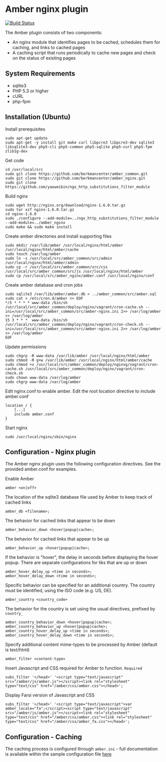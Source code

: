 # Amber nginx plugin #

[![Build Status](https://travis-ci.org/berkmancenter/amber_nginx.png?branch=master)](https://travis-ci.org/berkmancenter/amber_nginx)

The Amber plugin consists of two components:

* An nginx module that identifies pages to be cached, schedules them for caching, and links to cached pages
* A caching script that runs periodically to cache new pages and check on the status of existing pages

## System Requirements ##

* sqlite3
* PHP 5.3 or higher
* cURL
* php-fpm

## Installation (Ubuntu) ##

Install prerequisites

    sudo apt-get update
    sudo apt-get -y install git make curl libpcre3 libpcre3-dev sqlite3 libsqlite3-dev php5-cli php5-common php5-sqlite php5-curl php5-fpm zlib1g-dev

Get code
    
    cd /usr/local/src
    sudo git clone https://github.com/berkmancenter/amber_common.git
    sudo git clone https://github.com/berkmancenter/amber_nginx.git
    sudo git clone https://github.com/yaoweibin/ngx_http_substitutions_filter_module

Build nginx

    sudo wget http://nginx.org/download/nginx-1.6.0.tar.gz
    sudo tar xzf nginx-1.6.0.tar.gz
    cd nginx-1.6.0
    sudo ./configure --add-module=../ngx_http_substitutions_filter_module --add-module=../amber_nginx
    sudo make && sudo make install

Create amber directories and install supporting files

    sudo mkdir /var/lib/amber /usr/local/nginx/html/amber /usr/local/nginx/html/amber/cache
    sudo touch /var/log/amber
    sudo ln -s /usr/local/src/amber_common/src/admin /usr/local/nginx/html/amber/admin
    sudo cp -r /usr/local/src/amber_common/src/css /usr/local/src/amber_common/src/js /usr/local/nginx/html/amber
    sudo cp /usr/local/src/amber_nginx/amber.conf /usr/local/nginx/conf

Create amber database and cron jobs

    sudo sqlite3 /var/lib/amber/amber.db < ../amber_common/src/amber.sql
    sudo cat > /etc/cron.d/amber << EOF
    */5 * * * * www-data /bin/sh /usr/local/src/amber_common/deploy/nginx/vagrant/cron-cache.sh --ini=/usr/local/src/amber_common/src/amber-nginx.ini 2>> /var/log/amber >> /var/log/amber
    15 3 * * *  www-data /bin/sh /usr/local/src/amber_common/deploy/nginx/vagrant/cron-check.sh --ini=/usr/local/src/amber_common/src/amber-nginx.ini 2>> /var/log/amber >> /var/log/amber
    EOF

Update permissions

    sudo chgrp -R www-data /var/lib/amber /usr/local/nginx/html/amber
    sudo chmod -R g+w /var/lib/amber /usr/local/nginx/html/amber/cache
    sudo chmod +x /usr/local/src/amber_common/deploy/nginxg/vagrant/cron-cache.sh /usr/local/src/amber_common/deploy/nginx/vagrant/cron-check.sh
    sudo chown www-data /var/log/amber
    sudo chgrp www-data /var/log/amber

Edit nginx.conf to enable amber. Edit the root location directive to include amber.conf

    location / {
        [...]
        include amber.conf
    }

Start nginx

    sudo /usr/local/nginx/sbin/nginx

## Configuration - Nginx plugin ##

The Amber nginx plugin uses the following configuration directives. See the provided amber.conf for examples. 

Enable Amber

    amber <on|off>

The location of the sqlite3 database file used by Amber to keep track of cached links

    amber_db <filename>;

The behavior for cached links that appear to be down

    amber_behavior_down <hover|popup|cache>;

The behavior for cached links that appear to be up

    amber_behavior_up <hover|popup|cache>;

If the behavior is "hover", the delay in seconds before displaying the hover popup. There are separate configurations for liks that are up or down

    amber_hover_delay_up <time in seconds>;
    amber_hover_delay_down <time in seconds>;

Specific behavior can be specified for an additional country. The country must be identified, using the ISO code (e.g. US, DE). 

    amber_country <country_code>

The behavior for the country is set using the usual directives, prefixed by ```country_```

    amber_country_behavior_down <hover|popup|cache>;
    amber_country_behavior_up <hover|popup|cache>;
    amber_country_hover_delay_up <time in seconds>;
    amber_country_hover_delay_down <time in seconds>;

Specify additional content mime-types to be processed by Amber (default is text/html)

    amber_filter <content-type>

Insert Javascript and CSS required for Amber to function. `Required`

    subs_filter '</head>' '<script type="text/javascript" src="/amber/js/amber.js"></script><link rel="stylesheet" type="text/css" href="/amber/css/amber.css"></head>';

Display Farsi version of Javascript and CSS 

    subs_filter '</head>' '<script type="text/javascript">var amber_locale="fa";</script><script type="text/javascript" src="/amber/js/amber.js"></script><link rel="stylesheet" type="text/css" href="/amber/css/amber.css"><link rel="stylesheet" type="text/css" href="/amber/css/amber_fa.css"></head>';

## Configuration - Caching ##

The caching process is configured through ```amber.ini``` - full documentation is available within the sample configuration file [here](https://github.com/berkmancenter/amber_common/blob/master/src/amber-nginx.ini) 

